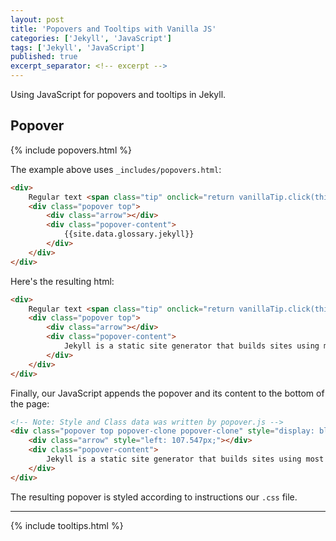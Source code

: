 ```yaml
---
layout: post
title: 'Popovers and Tooltips with Vanilla JS'
categories: ['Jekyll', 'JavaScript']
tags: ['Jekyll', 'JavaScript']
published: true
excerpt_separator: <!-- excerpt -->
---
```


Using JavaScript for popovers and tooltips in Jekyll.

<!-- excerpt -->

<h2>Popover</h2>
{% include popovers.html %}
<br />


The example above uses `_includes/popovers.html`:

```html
<div>
    Regular text <span class="tip" onclick="return vanillaTip.click(this);">popover trigger</span>.
    <div class="popover top">
        <div class="arrow"></div>
        <div class="popover-content">
            {{site.data.glossary.jekyll}}
        </div>
    </div>
</div>
```

Here's the resulting html:

```html
<div>
    Regular text <span class="tip" onclick="return vanillaTip.click(this);">popover trigger</span>.
    <div class="popover top">
        <div class="arrow"></div>
        <div class="popover-content">
            Jekyll is a static site generator that builds sites using most modern web technologies. <a href="https://www.techopedia.com/definition/1320/canonical">source</a>
        </div>
    </div>
</div>
```

Finally, our JavaScript appends the popover and its content to the bottom of the page:

```html
<!-- Note: Style and Class data was written by popover.js -->
<div class="popover top popover-clone popover-clone" style="display: block; position: absolute; left: 10px; top: 238px;">
    <div class="arrow" style="left: 107.547px;"></div>
    <div class="popover-content">
        Jekyll is a static site generator that builds sites using most modern web technologies. <a href="https://www.techopedia.com/definition/1320/canonical">source</a>
    </div>
</div>
```

The resulting popover is styled according to instructions our `.css` file.

---

{% include tooltips.html %}
